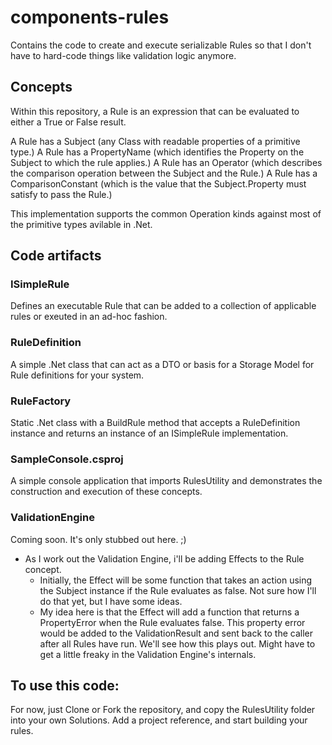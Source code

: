# components-rules
Contains the code to create and execute serializable Rules so that I don't have to hard-code things like validation logic anymore.

## Concepts
Within this repository, a Rule is an expression that can be evaluated to either a True or False result.

A Rule has a Subject (any Class with readable properties of a primitive type.)
A Rule has a PropertyName (which identifies the Property on the Subject to which the rule applies.)
A Rule has an Operator (which describes the comparison operation between the Subject and the Rule.)
A Rule has a ComparisonConstant (which is the value that the Subject.Property must satisfy to pass the Rule.)

This implementation supports the common Operation kinds against most of the primitive types avilable in .Net.

## Code artifacts

### ISimpleRule
Defines an executable Rule that can be added to a collection of applicable rules or exeuted in an ad-hoc fashion.

### RuleDefinition
A simple .Net class that can act as a DTO or basis for a Storage Model for Rule definitions for your system.

### RuleFactory
Static .Net class with a BuildRule method that accepts a RuleDefinition instance and returns an instance of an ISimpleRule implementation.

### SampleConsole.csproj
A simple console application that imports RulesUtility and demonstrates the construction and execution of these concepts.

### ValidationEngine
Coming soon.  It's only stubbed out here. ;)
 * As I work out the Validation Engine, i'll be adding Effects to the Rule concept.
   * Initially, the Effect will be some function that takes an action using the Subject instance if the Rule evaluates as false.  Not sure how I'll do that yet, but I have some ideas.
   * My idea here is that the Effect will add a function that returns a PropertyError when the Rule evaluates false.  This property error would be added to the ValidationResult and sent back to the caller after all Rules have run.  We'll see how this plays out.  Might have to get a little freaky in the Validation Engine's internals.

## To use this code:
For now, just Clone or Fork the repository, and copy the RulesUtility folder into your own Solutions.
Add a project reference, and start building your rules.
